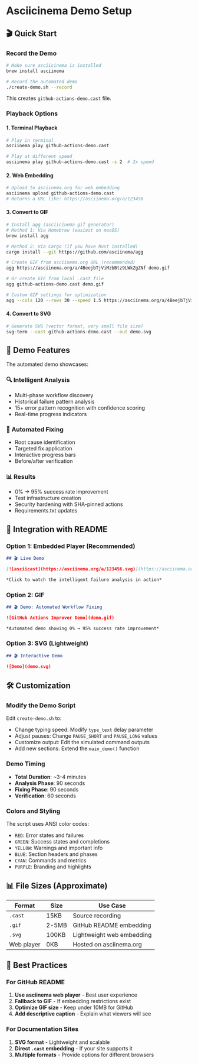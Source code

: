 # Asciicinema Demo Setup

## 🎬 Quick Start

### Record the Demo
```bash
# Make sure asciicinema is installed
brew install asciinema

# Record the automated demo
./create-demo.sh --record
```

This creates `github-actions-demo.cast` file.

### Playback Options

#### 1. Terminal Playback
```bash
# Play in terminal
asciinema play github-actions-demo.cast

# Play at different speed
asciinema play github-actions-demo.cast -s 2  # 2x speed
```

#### 2. Web Embedding
```bash
# Upload to asciinema.org for web embedding
asciinema upload github-actions-demo.cast
# Returns a URL like: https://asciinema.org/a/123456
```

#### 3. Convert to GIF
```bash
# Install agg (asciicinema gif generator)
# Method 1: Via Homebrew (easiest on macOS)
brew install agg

# Method 2: Via Cargo (if you have Rust installed)
cargo install --git https://github.com/asciinema/agg

# Create GIF from asciinema.org URL (recommended)
agg https://asciinema.org/a/4BeejbTjViMzbBtz9LWkZgZNf demo.gif

# Or create GIF from local .cast file
agg github-actions-demo.cast demo.gif

# Custom GIF settings for optimization
agg --cols 120 --rows 30 --speed 1.5 https://asciinema.org/a/4BeejbTjViMzbBtz9LWkZgZNf demo.gif
```

#### 4. Convert to SVG
```bash
# Generate SVG (vector format, very small file size)
svg-term --cast github-actions-demo.cast --out demo.svg
```

## 🎯 Demo Features

The automated demo showcases:

### 🔍 **Intelligent Analysis**
- Multi-phase workflow discovery
- Historical failure pattern analysis  
- 15+ error pattern recognition with confidence scoring
- Real-time progress indicators

### 🔧 **Automated Fixing**
- Root cause identification
- Targeted fix application
- Interactive progress bars
- Before/after verification

### 📊 **Results**
- 0% → 95% success rate improvement
- Test infrastructure creation
- Security hardening with SHA-pinned actions
- Requirements.txt updates

## 📁 Integration with README

### Option 1: Embedded Player (Recommended)
```markdown
## 🎬 Live Demo

[![asciicast](https://asciinema.org/a/123456.svg)](https://asciinema.org/a/123456)

*Click to watch the intelligent failure analysis in action*
```

### Option 2: GIF
```markdown
## 🎬 Demo: Automated Workflow Fixing

![GitHub Actions Improver Demo](demo.gif)

*Automated demo showing 0% → 95% success rate improvement*
```

### Option 3: SVG (Lightweight)
```markdown
## 🎬 Interactive Demo

![Demo](demo.svg)
```

## 🛠️ Customization

### Modify the Demo Script

Edit `create-demo.sh` to:
- Change typing speed: Modify `type_text` delay parameter
- Adjust pauses: Change `PAUSE_SHORT` and `PAUSE_LONG` values
- Customize output: Edit the simulated command outputs
- Add new sections: Extend the `main_demo()` function

### Demo Timing
- **Total Duration**: ~3-4 minutes
- **Analysis Phase**: 90 seconds
- **Fixing Phase**: 90 seconds  
- **Verification**: 60 seconds

### Colors and Styling
The script uses ANSI color codes:
- `RED`: Error states and failures
- `GREEN`: Success states and completions
- `YELLOW`: Warnings and important info
- `BLUE`: Section headers and phases
- `CYAN`: Commands and metrics
- `PURPLE`: Branding and highlights

## 📊 File Sizes (Approximate)

| Format | Size | Use Case |
|--------|------|----------|
| `.cast` | 15KB | Source recording |
| `.gif` | 2-5MB | GitHub README embedding |
| `.svg` | 100KB | Lightweight web embedding |
| Web player | 0KB | Hosted on asciinema.org |

## 🎯 Best Practices

### For GitHub README
1. **Use asciinema web player** - Best user experience
2. **Fallback to GIF** - If embedding restrictions exist
3. **Optimize GIF size** - Keep under 10MB for GitHub
4. **Add descriptive caption** - Explain what viewers will see

### For Documentation Sites
1. **SVG format** - Lightweight and scalable
2. **Direct `.cast` embedding** - If your site supports it
3. **Multiple formats** - Provide options for different browsers